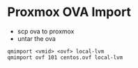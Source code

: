 # Proxmox OVA Import

* scp ova to proxmox&#x20;
* untar the ova

```
qmimport <vmid> <ovf> local-lvm 
qmimport ovf 101 centos.ovf local-lvm 
```
